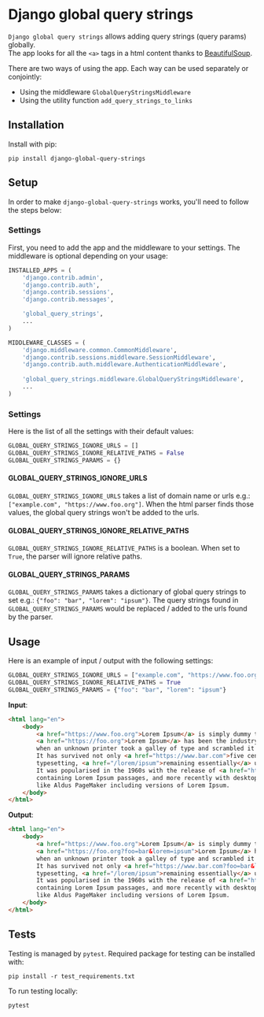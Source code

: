 # Django global query strings
`Django global query strings` allows adding query strings (query params) globally.  
The app looks for all the `<a>` tags in a html content thanks to [BeautifulSoup](https://pypi.org/project/beautifulsoup4/#description).

There are two ways of using the app. Each way can be used separately or conjointly:
* Using the middleware `GlobalQueryStringsMiddleware`
* Using the utility function `add_query_strings_to_links`

## Installation
Install with pip:
```
pip install django-global-query-strings
```

## Setup
In order to make `django-global-query-strings` works, you'll need to follow the steps below:

### Settings
First, you need to add the app and the middleware to your settings. The middleware is optional depending on your usage:
```python
INSTALLED_APPS = (
    'django.contrib.admin',
    'django.contrib.auth',
    'django.contrib.sessions',
    'django.contrib.messages',

    'global_query_strings',
    ...
)

MIDDLEWARE_CLASSES = (
    'django.middleware.common.CommonMiddleware',
    'django.contrib.sessions.middleware.SessionMiddleware',
    'django.contrib.auth.middleware.AuthenticationMiddleware',
    
    'global_query_strings.middleware.GlobalQueryStringsMiddleware',
    ...
)
```

### Settings
Here is the list of all the settings with their default values:
```python
GLOBAL_QUERY_STRINGS_IGNORE_URLS = []
GLOBAL_QUERY_STRINGS_IGNORE_RELATIVE_PATHS = False
GLOBAL_QUERY_STRINGS_PARAMS = {}
```

#### GLOBAL_QUERY_STRINGS_IGNORE_URLS 
`GLOBAL_QUERY_STRINGS_IGNORE_URLS` takes a list of domain name or urls e.g.: `["example.com", "https://www.foo.org"]`. When the html parser finds those values, the global query strings won't be added to the urls.

#### GLOBAL_QUERY_STRINGS_IGNORE_RELATIVE_PATHS 
`GLOBAL_QUERY_STRINGS_IGNORE_RELATIVE_PATHS` is a boolean. When set to `True`, the parser will ignore relative paths.

#### GLOBAL_QUERY_STRINGS_PARAMS 
`GLOBAL_QUERY_STRINGS_PARAMS` takes a dictionary of global query strings to set e.g.: `{"foo": "bar", "lorem": "ipsum"}`. The query strings found in `GLOBAL_QUERY_STRINGS_PARAMS` would be replaced / added to the urls found by the parser.

## Usage
Here is an example of input / output with the following settings:
```python
GLOBAL_QUERY_STRINGS_IGNORE_URLS = ["example.com", "https://www.foo.org"]
GLOBAL_QUERY_STRINGS_IGNORE_RELATIVE_PATHS = True
GLOBAL_QUERY_STRINGS_PARAMS = {"foo": "bar", "lorem": "ipsum"}
```

__Input__:
```html
<html lang="en">
    <body>
        <a href="https://www.foo.org">Lorem Ipsum</a> is simply dummy text of the printing and typesetting industry.
        <a href="https://foo.org">Lorem Ipsum</a> has been the industry's standard dummy text ever since the 1500s,
        when an unknown printer took a galley of type and scrambled it to make a type specimen book.
        It has survived not only <a href="https://www.bar.com">five centuries</a>, but also the leap into electronic
        typesetting, <a href="/lorem/ipsum">remaining essentially</a> unchanged.
        It was popularised in the 1960s with the release of <a href="https://www.bar.com?example=true">Letraset sheets</a>
        containing Lorem Ipsum passages, and more recently with desktop <a href="https://www.foo.org?foo=ipsum">publishing software</a>
        like Aldus PageMaker including versions of Lorem Ipsum.
    </body>
</html>
```

__Output__:
```html
<html lang="en">
    <body>
        <a href="https://www.foo.org">Lorem Ipsum</a> is simply dummy text of the printing and typesetting industry.
        <a href="https://foo.org?foo=bar&lorem=ipsum">Lorem Ipsum</a> has been the industry's standard dummy text ever since the 1500s,
        when an unknown printer took a galley of type and scrambled it to make a type specimen book.
        It has survived not only <a href="https://www.bar.com?foo=bar&lorem=ipsum">five centuries</a>, but also the leap into electronic
        typesetting, <a href="/lorem/ipsum">remaining essentially</a> unchanged.
        It was popularised in the 1960s with the release of <a href="https://www.bar.com?example=true&foo=bar&lorem=ipsum">Letraset sheets</a>
        containing Lorem Ipsum passages, and more recently with desktop <a href="https://www.foo.org?foo=bar&lorem=ipsum">publishing software</a>
        like Aldus PageMaker including versions of Lorem Ipsum.
    </body>
</html>

```

## Tests
Testing is managed by `pytest`. Required package for testing can be installed with:
```
pip install -r test_requirements.txt
```

To run testing locally:
```
pytest
```
